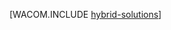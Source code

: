 <properties linkid="dev-net-fundamentals-hybrid-solutions" urlDisplayName="Hybrid Solutions" pageTitle="Azure 服务总线 - Azure fundamentals" metaKeywords="Azure hybrid applications, Azure on-premises applications, Azure Service Bus, Azure Service Bus basics" description="An introduction to different ways you can use the 服务总线 to connect Azure applications to other software." metaCanonical="" services="service-bus" documentationCenter=".NET" title="" authors="" solutions="" manager="" editor="" />
<tags ms.service="service-bus"
    ms.date="02/11/2015"
    wacn.date="04/11/2015"
    />

[WACOM.INCLUDE [hybrid-solutions](../includes/hybrid-solutions.md)]

  [hybrid-solutions]: ../includes/hybrid-solutions.md
